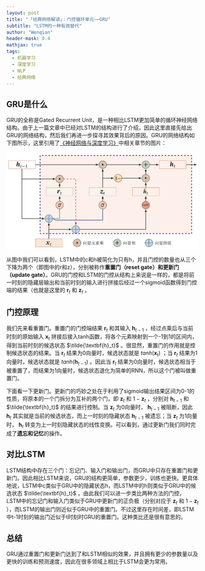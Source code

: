 ```yaml
---
layout: post
title: "「经典网络解读」：门控循环单元——GRU"
subtitle: "LSTM的一种有效替代"
author: "Wenqian"
header-mask: 0.4
mathjax: true
tags:
  - 机器学习
  - 深度学习
  - NLP
  - 经典网络
---
```


## GRU是什么
GRU的全称是Gated Recurrent Unit，是一种相比LSTM更加简单的循环神经网络结构。由于上一篇文章中已经对LSTM的结构进行了介绍，因此这里直接先给出GRU的网络结构，然后我们再进一步探寻其效果背后的原因。GRU的网络结构如下图所示，这里引用了[《神经网络与深度学习》](https://nndl.github.io/)中相关章节的图片：

![img](/img/in-post/nlp/gru/gru.png)

从图中我们可以看到，LSTM中的c和h被简化为只有h，并且门控的数量也从三个下降为两个（即图中的r和z），分别被称作**重置门（reset gate）**和**更新门（update gate）**。GRU的门控和LSTM的门控从结构上来说是一样的，都是将前一时刻的隐藏层输出和当前时刻的输入进行拼接后经过一个sigmoid函数得到门控端的结果（也就是这里的 $\textbf{r}_t$ 和 $\textbf{z}_t$ 。

## 门控原理

我们先来看重置门。重置门的门控端结果 $\textbf{r}_t$ 和其输入 $\textbf{h}_{t-1}$ ，经过点乘后与当前时刻的原始输入 $\textbf{x}_t$ 拼接后接入tanh函数，将各个元素映射到一个-1到1的区间内，得到当前时刻的候选状态 $\tilde{\textbf{h}_t}$ 。很显然，重置门的作用就是控制候选状态的结果。当 $\textbf{r}_t$ 结果为0向量时，候选状态就是 $tanh(\textbf{x}_t)$ ；当 $\textbf{r}_t$ 结果为1向量时，候选状态就是 $tanh(\textbf{h}_{t-1})$ 。因此当 $\textbf{r}_t$ 结果为0向量时，候选状态相当于被重置了，而结果为1向量时，候选状态退化为简单的RNN，所以这个门被叫做重置门。

下面看一下更新门。更新门的巧妙之处在于利用了sigmoid输出结果区间为0-1的性质，将原本的一个门拆分为互补的两个门，即 $\textbf{z}_t$ 和 $1-\textbf{z}_t$ ，分别对 $\textbf{h}_{t-1}$ 和 $\tilde{\textbf{h}_t}$ 的结果进行控制。当 $\textbf{z}_t$ 为0向量时， $\textbf{h}_{t-1}$ 被阻断，因此 $\textbf{h}_t$ 其实就是当前的候选状态，而上一时刻的隐藏状态 $\textbf{h}_{t-1}$ 被遗忘；当 $\textbf{z}_t$ 为1向量时， $\textbf{h}_t$ 转变为上一时刻隐藏状态的线性变换。可以看到，通过更新门我们同时完成了**遗忘和记忆**的操作。

## 对比LSTM
LSTM结构中存在三个门：忘记门、输入门和输出门，而GRU中只存在重置门和更新门。因此相比LSTM来说，GRU的结构更简单，参数更少，训练也更快。更具体地说，LSTM中c类似于GRU中的隐藏状态h，而LSTM中的h则类似于GRU中的候选状态 $\tilde{\textbf{h}_t}$ 。由此我们可以进一步类比两种方法的门控，LSTM中的忘记门和输入门类似于GRU中更新门的正负极（分别对应于 $\textbf{z}_t$ 和 $1-\textbf{z}_t$  ），而LSTM的输出门则近似于GRU中的重置门。不过这里存在时间差，即LSTM中t-1时刻的输出门近似于t时刻时GRU的重置门。这种类比还是很有意思的。

## 总结
GRU通过重置门和更新门达到了和LSTM相似的效果，并且拥有更少的参数量以及更快的训练和预测速度，因此在很多领域上相比于LSTM会更为常用。
